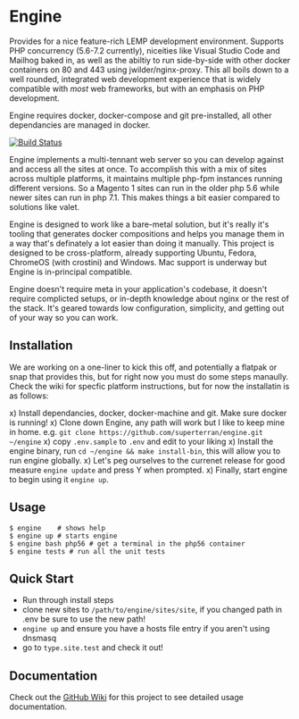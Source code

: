 # Engine 

Provides for a nice feature-rich LEMP development environment. Supports PHP concurrency (5.6-7.2 currently), niceities like Visual Studio Code and Mailhog baked in, as well as the abiltiy to run side-by-side with other docker containers on 80 and 443 using jwilder/nginx-proxy. This all boils down to a well rounded, integrated web development experience that is widely compatible with _most_ web frameworks, but with an emphasis on PHP development. 

Engine requires docker, docker-compose and git pre-installed, all other dependancies are managed in docker.

[![Build Status](https://travis-ci.org/superterran/engine.svg?branch=master)](https://travis-ci.org/superterran/engine)

Engine implements a multi-tennant web server so you can develop against and access all the sites at once. To accomplish this with a mix of sites across multiple platforms, it maintains multiple php-fpm instances running different versions. So a Magento 1 sites can run in the older php 5.6 while newer sites can run in php 7.1. This makes things a bit easier compared to solutions like valet. 

Engine is designed to work like a bare-metal solution, but it's really it's tooling that generates docker compositions and helps you manage them in a way that's definately a lot easier than doing it manually. This project is designed to be cross-platform, already supporting Ubuntu, Fedora, ChromeOS (with crostini) and Windows. Mac support is underway but Engine is in-principal compatible. 

Engine doesn't require meta in your application's codebase, it doesn't require complicted setups, or in-depth knowledge about nginx or the rest of the stack. It's geared towards low configuration, simplicity, and getting out of your way so you can work.

## Installation

We are working on a one-liner to kick this off, and potentially a flatpak or snap that provides this, but for right now you must do some steps manaully. Check the wiki for specfic platform instructions, but for now the installatin is as follows:

x) Install dependancies, docker, docker-machine and git. Make sure docker is running!
x) Clone down Engine, any path will work but I like to keep mine in home. e.g. `git clone https://github.com/superterran/engine.git ~/engine`
x) copy `.env.sample` to `.env` and edit to your liking
x) Install the engine binary, run `cd ~/engine && make install-bin`, this will allow you to run engine globally.
x) Let's peg ourselves to the currenet release for good measure `engine update` and press Y when prompted.
x) Finally, start engine to begin using it `engine up`.

## Usage

```
$ engine    # shows help
$ engine up # starts engine
$ engine bash php56 # get a terminal in the php56 container
$ engine tests # run all the unit tests
```

## Quick Start

* Run through install steps
* clone new sites to `/path/to/engine/sites/site`, if you changed path in .env be sure to use the new path!
* `engine up` and ensure you have a hosts file entry if you aren't using dnsmasq
* go to `type.site.test` and check it out!

## Documentation

Check out the [GitHub Wiki](https://github.com/superterran/engine/wiki) for this project to see detailed usage documentation.
